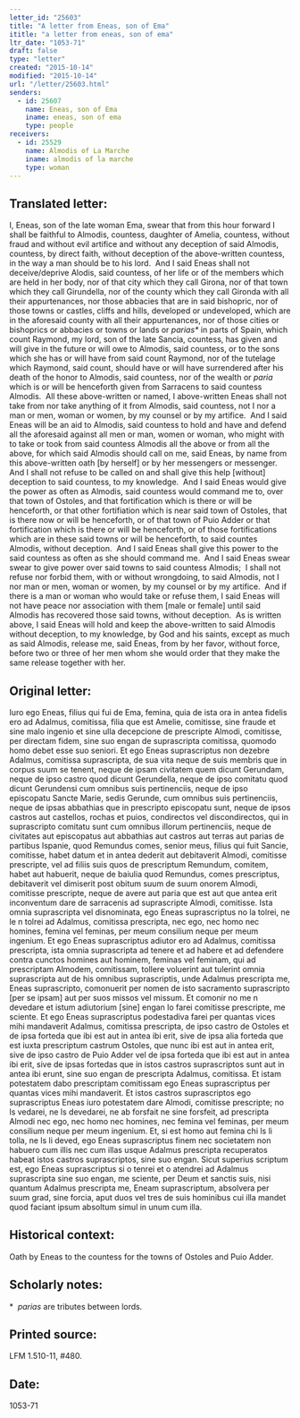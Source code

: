 ```yaml
---
letter_id: "25603"
title: "A letter from Eneas, son of Ema"
ititle: "a letter from eneas, son of ema"
ltr_date: "1053-71"
draft: false
type: "letter"
created: "2015-10-14"
modified: "2015-10-14"
url: "/letter/25603.html"
senders:
  - id: 25607
    name: Eneas, son of Ema
    iname: eneas, son of ema
    type: people
receivers:
  - id: 25529
    name: Almodis of La Marche
    iname: almodis of la marche
    type: woman
---
```

<h2> Translated letter:</h2><p>I, Eneas, son of the late woman Ema, swear that from this hour forward I shall be faithful to Almodis, countess, daughter of Amelia, countess, without fraud and without evil artifice and without any deception of said Almodis, countess, by direct faith, without deception of the above-written countess, in the way a man should be to his lord.&nbsp; And I said Eneas shall not deceive/deprive Alodis, said countess, of her life or of the members which are held in her body, nor of that city which they call Girona, nor of that town which they call Girundella, nor of the county which they call Gironda with all their appurtenances, nor those abbacies that are in said bishopric, nor of those towns or castles, cliffs and hills, developed or undeveloped, which are in the aforesaid county with all their appurtenances, nor of those cities or bishoprics or abbacies or towns or lands or <i>parias*</i> in parts of Spain, which count Raymond, my lord, son of the late Sancia, countess, has given and will give in the future or will owe to Almodis, said countess, or to the sons which she has or will have from said count Raymond, nor of the tutelage which Raymond, said count, should have or will have surrendered after his death of the honor to Almodis, said countess, nor of the wealth or <i>paria </i>which is or will be henceforth given from Sarracens to said countess Almodis.&nbsp; All these above-written or named, I above-written Eneas shall not take from nor take anything of it from Almodis, said countess, not I nor a man or men, woman or women, by my counsel or by my artifice.&nbsp; And I said Eneas will be an aid to Almodis, said countess to hold and have and defend all the aforesaid against all men or man, women or woman, who might with to take or took from said countess Almodis all the above or from all the above, for which said Almodis should call on me, said Eneas, by name from this above-written oath [by herself] or by her messengers or messenger.&nbsp; And I shall not refuse to be called on and shall give this help [without] deception to said countess, to my knowledge.&nbsp; And I said Eneas would give the power as often as Almodis, said countess would command me to, over that town of Ostoles, and that fortification which is there or will be henceforth, or that other fortifiation which is near said town of Ostoles, that is there now or will be henceforth, or of that town of Puio Adder or that fortification which is there or will be henceforth, or of those fortifications which are in these said towns or will be henceforth, to said countes Almodis, without deception.&nbsp; And I said Eneas shall give this power to the said countess as often as she should command me.&nbsp; And I said Eneas swear swear to give power over said towns to said countess Almodis;&nbsp; I shall not refuse nor forbid them, with or without wrongdoing, to said Almodis, not I nor man or men, woman or women, by my counsel or by my artifice.&nbsp; And if there is a man or woman who would take or refuse them, I said Eneas will not have peace nor association with them [male or female] until said Almodis has recovered those said towns, without deception.&nbsp; As is written above, I said Eneas will hold and keep the above-written to said Almodis without deception, to my knowledge, by God and his saints, except as much as said Almodis, release me, said Eneas, from by her favor, without force, before two or three of her men whom she would order that they make the same release together with her.</p><h2 class="mt-4"> Original letter:</h2><p class="Bodytext21">Iuro ego Eneas, filius qui fui de Ema, femina, quia de ista ora in antea fidelis ero ad Adalmus, comitissa, filia que est Amelie, comitisse, sine fraude et sine malo ingenio et sine ulla decepcione de prescripte Almodi, comitisse, per directam fidem, sine suo engan de suprascripta comitissa, quomodo homo debet esse suo seniori. Et ego Eneas suprascriptus non dezebre Adalmus, comitissa suprascripta, de sua vita neque de suis membris que in corpus suum se tenent, neque de ipsam civitatem quem dicunt Gerundam, neque de ipso castro quod dicunt Gerundella, neque de ipso comitatu quod dicunt Gerundensi cum omnibus suis pertinenciis, neque de ipso episcopatu Sancte Marie, sedis Gerunde, cum omnibus suis per­tinenciis, neque de ipsas abbathias que in prescripto episcopatu sunt, ne­que de ipsos castros aut castellos, rochas et puios, condirectos vel discondirectos, qui in suprascripto comitatu sunt cum omnibus illorum perti­nenciis, neque de civitates aut episcopatus aut abbathias aut castros aut terras aut parias de partibus Ispanie, quod Remundus comes, senior meus, filius qui fuit Sancie, comitisse, habet datum et in antea dederit aut debitaverit Almodi, comitisse prescripte, vel ad filiis suis quos de prescriptum Remundum, comitem, habet aut habuerit, neque de baiulia quod Remundus, comes prescriptus, debitaverit vel dimiserit post obitum suum de suum onorem Almodi, comitisse prescripte, neque de avere aut paria que est aut que antea erit inconventum dare de sarracenis ad suprascripte Almodi, comitisse. Ista omnia suprascripta vel disnominata, ego Eneas suprascriptus no la tolrei, ne le n tolrei ad Adalmus, comitissa prescripta, nec ego, nec homo nec homines, femina vel feminas, per meum consilium neque per meum ingenium. Et ego Eneas suprascriptus adiutor ero ad Adalmus, comitissa prescripta, ista omnia suprascripta ad tenere et ad habere et ad defendere contra cunctos homines aut hominem, feminas vel feminam, qui ad prescriptam Almodem, comitissam, tollere voluerint aut tulerint omnia suprascripta aut de his omnibus suprascriptis, unde Adalmus prescripta me, Eneas suprascripto, comonuerit per nomen de isto sacramento suprascripto [per se ipsam] aut per suos missos vel missum. Et comonir no me n devedare et istum adiutorium [sine] engan lo farei comitisse prescripte, me sciente. Et ego Eneas suprascriptus podestadiva farei per quantas vices mihi mandaverit Adalmus, comitissa prescripta, de ipso castro de Ostoles et de ipsa forteda que ibi est aut in antea ibi erit, sive de ipsa alia forteda que est iuxta prescriptum castrum Ostoles, que nunc ibi est aut in antea erit, sive de ipso castro de Puio Adder vel de ipsa forteda que ibi est aut in antea ibi erit, sive de ipsas fortedas que in istos castros suprascriptos sunt aut in antea ibi erunt, sine suo engan de prescripta Adalmus, comitissa. Et istam potestatem dabo prescriptam comitissam ego Eneas suprascriptus per quantas vices mihi mandaverit. Et istos castros suprascriptos ego suprascriptus Eneas iuro potestatem dare Almodi, comitisse prescripte; no ls vedarei, ne ls devedarei, ne ab forsfait ne sine forsfeit, ad prescripta Almodi nec ego, nec homo nec homines, nec femina vel feminas, per meum consilium neque per meum ingenium. Et, si est homo aut femina chi ls li tolla, ne ls li deved, ego Eneas supra­scriptus finem nec societatem non habuero cum illis nec cum illas usque Adalmus prescripta recuperatos habeat istos castros suprascriptos, sine suo engan. Sicut superius scriptum est, ego Eneas suprascriptus si o tenrei et o atendrei ad Adalmus suprascripta sine suo engan, me sciente, per Deum et sanctis suis, nisi quantum Adalmus prescripta me, Eneam suprascriptum, absolvera per suum grad, sine forcia, aput duos vel tres de suis hominibus cui illa mandet quod faciant ipsum absoltum simul in unum cum illa.</p><h2 class="mt-4"> Historical context:</h2><p>Oath by Eneas to the countess for the towns of Ostoles and Puio Adder.</p><h2 class="mt-4"> Scholarly notes:</h2><p>*&nbsp;&nbsp;<i>parias </i>are tributes between lords<i>.</i></p><h2 class="mt-4"> Printed source:</h2><p>LFM 1.510-11, #480.</p><h2 class="mt-4"> Date:</h2>1053-71